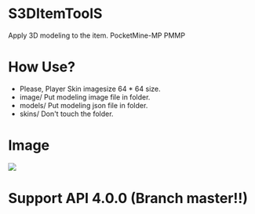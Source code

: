 # S3DItemToolS
Apply 3D modeling to the item.
PocketMine-MP PMMP

# How Use?
- Please, Player Skin imagesize 64 * 64 size.
- image/ Put modeling image file in folder.
- models/ Put modeling json file in folder.
- skins/ Don't touch the folder.

# Image
![](https://raw.githubusercontent.com/GodVas/S3DItemToolS/master/image.jpg)

# Support API 4.0.0 (Branch master!!)
